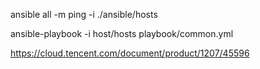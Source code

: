 ansible all -m ping -i ./ansible/hosts

ansible-playbook -i host/hosts playbook/common.yml

https://cloud.tencent.com/document/product/1207/45596